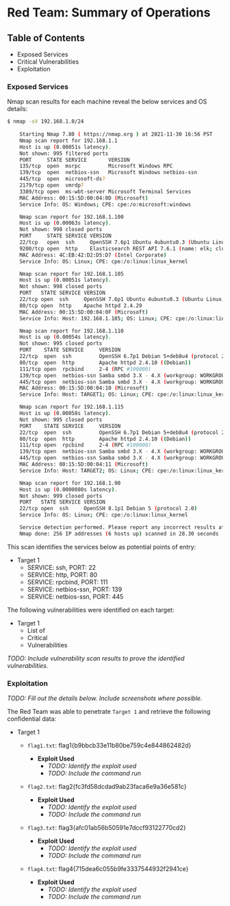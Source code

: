 # Red Team: Summary of Operations

## Table of Contents
- Exposed Services
- Critical Vulnerabilities
- Exploitation

### Exposed Services

Nmap scan results for each machine reveal the below services and OS details:

```bash
$ nmap -sV 192.168.1.0/24
  
	Starting Nmap 7.80 ( https://nmap.org ) at 2021-11-30 16:56 PST
	Nmap scan report for 192.168.1.1
	Host is up (0.00051s latency).
	Not shown: 995 filtered ports
	PORT     STATE SERVICE       VERSION
	135/tcp  open  msrpc         Microsoft Windows RPC
	139/tcp  open  netbios-ssn   Microsoft Windows netbios-ssn
	445/tcp  open  microsoft-ds?
	2179/tcp open  vmrdp?
	3389/tcp open  ms-wbt-server Microsoft Terminal Services
	MAC Address: 00:15:5D:00:04:0D (Microsoft)
	Service Info: OS: Windows; CPE: cpe:/o:microsoft:windows

	Nmap scan report for 192.168.1.100
	Host is up (0.00063s latency).
	Not shown: 998 closed ports
	PORT     STATE SERVICE VERSION
	22/tcp   open  ssh     OpenSSH 7.6p1 Ubuntu 4ubuntu0.3 (Ubuntu Linux; protocol 2.0)
	9200/tcp open  http    Elasticsearch REST API 7.6.1 (name: elk; cluster: elasticsearch; Lucene 8.4.0)
	MAC Address: 4C:EB:42:D2:D5:D7 (Intel Corporate)
	Service Info: OS: Linux; CPE: cpe:/o:linux:linux_kernel

	Nmap scan report for 192.168.1.105
	Host is up (0.00051s latency).
	Not shown: 998 closed ports
	PORT   STATE SERVICE VERSION
	22/tcp open  ssh     OpenSSH 7.6p1 Ubuntu 4ubuntu0.3 (Ubuntu Linux; protocol 2.0)
	80/tcp open  http    Apache httpd 2.4.29
	MAC Address: 00:15:5D:00:04:0F (Microsoft)
	Service Info: Host: 192.168.1.105; OS: Linux; CPE: cpe:/o:linux:linux_kernel

	Nmap scan report for 192.168.1.110
	Host is up (0.00054s latency).
	Not shown: 995 closed ports
	PORT    STATE SERVICE     VERSION
	22/tcp  open  ssh         OpenSSH 6.7p1 Debian 5+deb8u4 (protocol 2.0)
	80/tcp  open  http        Apache httpd 2.4.10 ((Debian))
	111/tcp open  rpcbind     2-4 (RPC #100000)
	139/tcp open  netbios-ssn Samba smbd 3.X - 4.X (workgroup: WORKGROUP)
	445/tcp open  netbios-ssn Samba smbd 3.X - 4.X (workgroup: WORKGROUP)
	MAC Address: 00:15:5D:00:04:10 (Microsoft)
	Service Info: Host: TARGET1; OS: Linux; CPE: cpe:/o:linux:linux_kernel

	Nmap scan report for 192.168.1.115
	Host is up (0.00058s latency).
	Not shown: 995 closed ports
	PORT    STATE SERVICE     VERSION
	22/tcp  open  ssh         OpenSSH 6.7p1 Debian 5+deb8u4 (protocol 2.0)
	80/tcp  open  http        Apache httpd 2.4.10 ((Debian))
	111/tcp open  rpcbind     2-4 (RPC #100000)
	139/tcp open  netbios-ssn Samba smbd 3.X - 4.X (workgroup: WORKGROUP)
	445/tcp open  netbios-ssn Samba smbd 3.X - 4.X (workgroup: WORKGROUP)
	MAC Address: 00:15:5D:00:04:11 (Microsoft)
	Service Info: Host: TARGET2; OS: Linux; CPE: cpe:/o:linux:linux_kernel

	Nmap scan report for 192.168.1.90
	Host is up (0.0000080s latency).
	Not shown: 999 closed ports
	PORT   STATE SERVICE VERSION
	22/tcp open  ssh     OpenSSH 8.1p1 Debian 5 (protocol 2.0)
	Service Info: OS: Linux; CPE: cpe:/o:linux:linux_kernel

	Service detection performed. Please report any incorrect results at https://nmap.org/submit/ .
	Nmap done: 256 IP addresses (6 hosts up) scanned in 28.30 seconds

```

This scan identifies the services below as potential points of entry:
- Target 1
  - SERVICE: ssh, PORT: 22
  - SERVICE: http, PORT: 80
  - SERVICE: rpcbind, PORT: 111
  - SERVICE: netbios-ssn, PORT: 139
  - SERVICE: netbios-ssn, PORT: 445

The following vulnerabilities were identified on each target:
- Target 1
  - List of
  - Critical
  - Vulnerabilities

_TODO: Include vulnerability scan results to prove the identified vulnerabilities._

### Exploitation
_TODO: Fill out the details below. Include screenshots where possible._

The Red Team was able to penetrate `Target 1` and retrieve the following confidential data:
- Target 1
  - `flag1.txt`: flag1{b9bbcb33e11b80be759c4e844862482d}
    - **Exploit Used**
      - _TODO: Identify the exploit used_
      - _TODO: Include the command run_
	  
  - `flag2.txt`: flag2{fc3fd58dcdad9ab23faca6e9a36e581c}
    - **Exploit Used**
      - _TODO: Identify the exploit used_
      - _TODO: Include the command run_
  
  - `flag3.txt`: flag3{afc01ab56b50591e7dccf93122770cd2}
    - **Exploit Used**
      - _TODO: Identify the exploit used_
      - _TODO: Include the command run_
	  
  - `flag4.txt`: flag4{715dea6c055b9fe3337544932f2941ce}
    - **Exploit Used**
      - _TODO: Identify the exploit used_
      - _TODO: Include the command run_